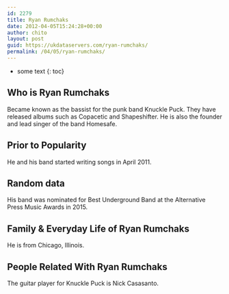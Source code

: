 ```yaml
---
id: 2279
title: Ryan Rumchaks
date: 2012-04-05T15:24:28+00:00
author: chito
layout: post
guid: https://ukdataservers.com/ryan-rumchaks/
permalink: /04/05/ryan-rumchaks/
---
```


* some text
{: toc}
          
          
## Who is  Ryan Rumchaks
                  
                  
                  
Became known as the bassist for the punk band Knuckle Puck. They have released albums such as Copacetic and Shapeshifter. He is also the founder and lead singer of the band Homesafe.
                  
                
                
                
## Prior to Popularity 
                  
                  
                  
He and his band started writing songs in April 2011.
                  
                
                
                
## Random data 
                  
                  
                  
His band was nominated for Best Underground Band at the Alternative Press Music Awards in 2015.
                  
                
                
                
## Family & Everyday Life of Ryan Rumchaks
                  
                  
                  
He is from Chicago, Illinois.
                  
                
                
                
## People Related With  Ryan Rumchaks
                  
                  
                  
The guitar player for Knuckle Puck is Nick Casasanto.
                  
                
              
            
          
          
          
    
    
  
